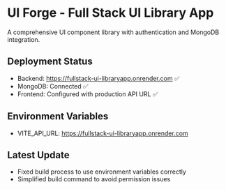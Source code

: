 # UI Forge - Full Stack UI Library App

A comprehensive UI component library with authentication and MongoDB integration.

## Deployment Status
- Backend: https://fullstack-ui-libraryapp.onrender.com ✅
- MongoDB: Connected ✅
- Frontend: Configured with production API URL ✅

## Environment Variables
- VITE_API_URL: https://fullstack-ui-libraryapp.onrender.com

## Latest Update
- Fixed build process to use environment variables correctly
- Simplified build command to avoid permission issues

